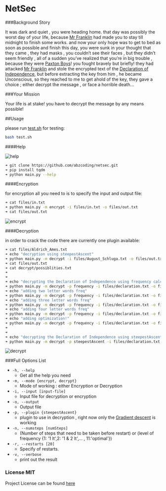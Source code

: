 NetSec
===============

###Background Story

It was dark and quiet , you were heading home. that day was possibly the worst day of your life, because [Mr Franklin][franklin] had made you to stay till midnight to finish some works. and now your only hope was to get to bed as soon as possible and finish this day, you were sunk in your thought that they came , they had masks , you couldn’t see their faces , but they didn’t seem friendly , all of a sudden you’ve realized that you’re in big trouble , because they were [Paxton Boys][paxton]!
you fought bravely but briefly!
they had attacked [Mr Franklin][franklin] and stole the encrypted text of the [Declaration of Independence][independence], but before extracting the key from him , he became Unconscious, so they reached to me to get ahold of the key, they gave a choice ; either decrypt the message , or face a horrible death…

[franklin]: https://en.wikipedia.org/wiki/Benjamin_Franklin
[paxton]: https://en.wikipedia.org/wiki/Paxton_Boys
[independence]: https://en.wikipedia.org/wiki/United_States_Declaration_of_Independence

###Your Mission

Your life is at stake! you have to decrypt the message by any means possible!



##Usage

please run [test.sh][testbash] for testing:
```bash
bash test.sh
```
[testbash]: https://raw.githubusercontent.com/abzcoding/netsec/master/test.sh
####Help

![help](https://raw.githubusercontent.com/abzcoding/netsec/master/files/help.gif)

```bash
➜ git clone https://github.com/abzcoding/netsec.git
➜ pip install tqdm
➜ python main.py --help
```

####Encryption

for encryption all you need to is to specify the input and output file:

```bash
➜ cat files/in.txt
➜ python main.py -m encrypt -i files/in.txt -o files/out.txt
➜ cat files/out.txt
```

![encrypt](https://raw.githubusercontent.com/abzcoding/netsec/master/files/encrypt.gif)

####Decryption

in order to crack the code there are currently one plugin available:

```bash
➜ cat files/Aldrich_Ames.txt
➜ echo "decryption using steepestAscent"
➜ python main.py -m decrypt -i files/August_Schluga.txt -o files/out.txt -n 14000 -r 40
➜ cat files/out.txt
➜ cat decrypt/possiblities.txt
➜
➜
➜ echo "decrypting the Declaration of Independence using frequency calculation using letter freq"
➜ python main.py -m decrypt -p frequency -i files/declaration.txt -o files/out.txt -n 1
➜ echo "adding two letter words freq"
➜ python main.py -m decrypt -p frequency -i files/declaration.txt -o files/out.txt -n 2
➜ echo "adding three letter words freq"
➜ python main.py -m decrypt -p frequency -i files/declaration.txt -o files/out.txt -n 3
➜ echo "adding four letter words freq"
➜ python main.py -m decrypt -p frequency -i files/declaration.txt -o files/out.txt -n 4
➜ echo "adding optimization!"
➜ python main.py -m decrypt -p frequency -i files/declaration.txt -o files/out.txt -n 11
➜
➜
➜ echo "decrypting the Declaration of Independence using steepestAscent - ( Warning : this will take at least 12 minutes)"
➜ python main.py -m decrypt -p steepestAscent -i files/declaration.txt -o files/out.txt -n 6000 -r 20
```

![decrypt](https://raw.githubusercontent.com/abzcoding/netsec/master/files/decrypt.gif)



###Full Options List

- `-h, --help`
  - Get all the help you need
- `-m, --mode {encrypt, decrypt}`
  - Mode of working : either Encryption or Decryption
- `-i, --input [input-file]`
  - Input file for decryption or encryption
- `-o, --output`
  - Output file
- `-p, --plugin {steepestAscent}`
  - plugin to use in decryption , right now only the [Gradient descent][decent] is working
- `-n, --numsteps [numSteps]`
  - (Number of steps that need to be taken before restart) or (level of frequency {1: '1 lt',2: '1 & 2 lt',... , 11:'optimal'})
- `-r, --restarts [20]`
  - Specify of restarts.
- `-v, --verbose`
  - print out the result

[decent]: https://en.wikipedia.org/wiki/Gradient_descent  
### License MIT

Project License can be found [here](LICENSE.md)
